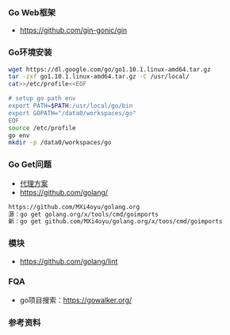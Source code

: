 ###
### Go Web框架
- https://github.com/gin-gonic/gin
### Go环境安装
``` bash
wget https://dl.google.com/go/go1.10.1.linux-amd64.tar.gz
tar -zxf go1.10.1.linux-amd64.tar.gz -C /usr/local/
cat>>/etc/profile<<EOF

# setup go path env
export PATH=$PATH:/usr/local/go/bin
export GOPATH="/data0/workspaces/go"
EOF
source /etc/profile
go env
mkdir -p /data0/workspaces/go
```
### Go Get问题
- [代理方案](https://blog.csdn.net/wdy_yx/article/details/53045084)
- https://github.com/golang/

``` bash
https://github.com/MXi4oyu/golang.org
源：go get golang.org/x/tools/cmd/goimports
新：go get github.com/MXi4oyu/golang.org/x/toos/cmd/goimports
```

### 模块
- https://github.com/golang/lint

### FQA
- go项目搜索：https://gowalker.org/

### 参考资料
